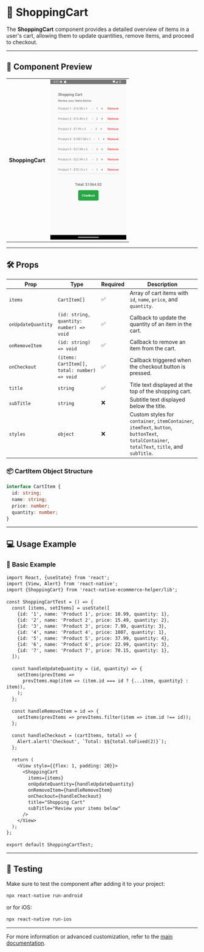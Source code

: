 # 🛒 **ShoppingCart**

The **ShoppingCart** component provides a detailed overview of items in a user's cart, allowing them to update quantities, remove items, and proceed to checkout.

---

## 📸 **Component Preview**

<table>
  <tr>
    <td><strong>ShoppingCart</strong></td>
    <td><img src="../../Images/ShoppingCart.png" alt="ShoppingCart" width="200"/></td>
  </tr>
</table>

---

## 🛠️ **Props**

| Prop             | Type                                             | Required | Description                                              |
|-------------------|--------------------------------------------------|----------|----------------------------------------------------------|
| `items`          | `CartItem[]`                                     | ✅       | Array of cart items with `id`, `name`, `price`, and `quantity`. |
| `onUpdateQuantity` | `(id: string, quantity: number) => void`         | ✅       | Callback to update the quantity of an item in the cart.  |
| `onRemoveItem`   | `(id: string) => void`                            | ✅       | Callback to remove an item from the cart.               |
| `onCheckout`     | `(items: CartItem[], total: number) => void`      | ✅       | Callback triggered when the checkout button is pressed. |
| `title`          | `string`                                         | ✅       | Title text displayed at the top of the shopping cart.   |
| `subTitle`       | `string`                                         | ❌       | Subtitle text displayed below the title.               |
| `styles`         | `object`                                         | ❌       | Custom styles for `container`, `itemContainer`, `itemText`, `button`, `buttonText`, `totalContainer`, `totalText`, `title`, and `subTitle`. |

### 📦 **CartItem Object Structure**

```ts
interface CartItem {
  id: string;
  name: string;
  price: number;
  quantity: number;
}
```

---

## 💻 **Usage Example**

### 📝 **Basic Example**

```tsx
import React, {useState} from 'react';
import {View, Alert} from 'react-native';
import {ShoppingCart} from 'react-native-ecommerce-helper/lib';

const ShoppingCartTest = () => {
  const [items, setItems] = useState([
    {id: '1', name: 'Product 1', price: 10.99, quantity: 1},
    {id: '2', name: 'Product 2', price: 15.49, quantity: 2},
    {id: '3', name: 'Product 3', price: 7.99, quantity: 3},
    {id: '4', name: 'Product 4', price: 1007, quantity: 1},
    {id: '5', name: 'Product 5', price: 37.99, quantity: 4},
    {id: '6', name: 'Product 6', price: 22.99, quantity: 3},
    {id: '7', name: 'Product 7', price: 70.15, quantity: 1},
  ]);

  const handleUpdateQuantity = (id, quantity) => {
    setItems(prevItems =>
      prevItems.map(item => (item.id === id ? {...item, quantity} : item)),
    );
  };

  const handleRemoveItem = id => {
    setItems(prevItems => prevItems.filter(item => item.id !== id));
  };

  const handleCheckout = (cartItems, total) => {
    Alert.alert('Checkout', `Total: $${total.toFixed(2)}`);
  };

  return (
    <View style={{flex: 1, padding: 20}}>
      <ShoppingCart
        items={items}
        onUpdateQuantity={handleUpdateQuantity}
        onRemoveItem={handleRemoveItem}
        onCheckout={handleCheckout}
        title="Shopping Cart"
        subTitle="Review your items below"
      />
    </View>
  );
};

export default ShoppingCartTest;
```

---

## 🧪 **Testing**

Make sure to test the component after adding it to your project:

```sh
npx react-native run-android
```

or for iOS:

```sh
npx react-native run-ios
```

---

For more information or advanced customization, refer to the [main documentation](../../README.md).
